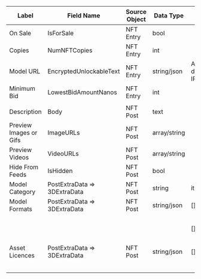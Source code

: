 | **Label**              | **Field Name**               | **Source Object** | **Data Type** | **Content**                                                        | **null**                   |
|------------------------|------------------------------|-------------------|---------------|--------------------------------------------------------------------|----------------------------|
| On Sale                | IsForSale                    | NFT Entry         | bool          |                                                                    |                            |
| Copies                 | NumNFTCopies                 | NFT Entry         | int           |                                                                    |                            |
| Model URL              | EncryptedUnlockableText      | NFT Entry         | string/json   | Asset Storage URL linking to downloadable zip on ARWeave, IPFS etc |                            |
| Minimum Bid            | LowestBidAmountNanos         | NFT Entry         | int           |                                                                    |                            |
|                        |                              |                   |               |                                                                    |                            |
| Description            | Body                         | NFT Post          | text          |                                                                    |                            |
| Preview Images or Gifs | ImageURLs                    | NFT Post          | array/string  |                                                                    |                            |
| Preview Videos         | VideoURLs                    | NFT Post          | array/string  |                                                                    |                            |
| Hide From Feeds        | IsHidden                     | NFT Post          | bool          |                                                                    |                            |
| Model Category         | PostExtraData => 3DExtraData | NFT Post          | string        | item/scenery/avatar/scene/other                                    |                            |
| Model Formats          | PostExtraData => 3DExtraData | NFT Post          | string/json   | [<format>] =>                                                      | high_poly_foldername       |
|                        |                              |                   |               |                                                                    | low_poly_foldername        |
|                        |                              |                   |               | [<format>] =>                                                      | high_poly_foldername       |
|                        |                              |                   |               |                                                                    | low_poly_foldername        |
| Asset Licences         | PostExtraData => 3DExtraData | NFT Post          | string/json   | [<format>] =>                                                      | high_poly_lisence_filename |
|                        |                              |                   |               |                                                                    | low_poly_licence_filename  |
|                        |                              |                   |               |                                                                    |                            |
